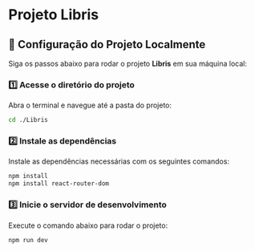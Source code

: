 <h1> Projeto Libris</h1>

## 🚀 Configuração do Projeto Localmente

Siga os passos abaixo para rodar o projeto **Libris** em sua máquina local:

### 1️⃣ Acesse o diretório do projeto
Abra o terminal e navegue até a pasta do projeto:

```bash
cd ./Libris
```

### 2️⃣ Instale as dependências
Instale as dependências necessárias com os seguintes comandos:

```bash
npm install
npm install react-router-dom
```

### 3️⃣ Inicie o servidor de desenvolvimento
Execute o comando abaixo para rodar o projeto:

```bash
npm run dev
```
